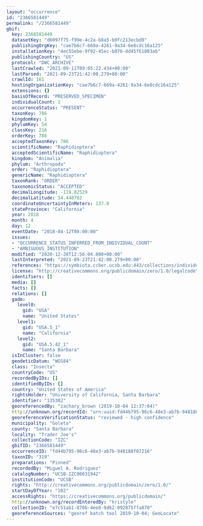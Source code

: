 ```yaml
---
layout: "occurrence"
id: "2366581449"
permalink: "/2366581449"
gbif:
  key: 2366581449
  datasetKey: "d6097f75-f99e-4c2a-b8a5-b0fc213ecbd0"
  publishingOrgKey: "cae7b6c7-669a-4261-9a34-6e8cdc16a125"
  installationKey: "4ec55ebe-9f92-45ec-b076-dd45f61003ab"
  publishingCountry: "US"
  protocol: "DWC_ARCHIVE"
  lastCrawled: "2021-09-11T09:05:22.434+00:00"
  lastParsed: "2021-09-23T21:42:00.279+00:00"
  crawlId: 161
  hostingOrganizationKey: "cae7b6c7-669a-4261-9a34-6e8cdc16a125"
  extensions: {}
  basisOfRecord: "PRESERVED_SPECIMEN"
  individualCount: 1
  occurrenceStatus: "PRESENT"
  taxonKey: 786
  kingdomKey: 1
  phylumKey: 54
  classKey: 216
  orderKey: 786
  acceptedTaxonKey: 786
  scientificName: "Raphidioptera"
  acceptedScientificName: "Raphidioptera"
  kingdom: "Animalia"
  phylum: "Arthropoda"
  order: "Raphidioptera"
  genericName: "Raphidioptera"
  taxonRank: "ORDER"
  taxonomicStatus: "ACCEPTED"
  decimalLongitude: -119.82529
  decimalLatitude: 34.440782
  coordinateUncertaintyInMeters: 137.0
  stateProvince: "California"
  year: 2018
  month: 4
  day: 12
  eventDate: "2018-04-12T00:00:00"
  issues:
  - "OCCURRENCE_STATUS_INFERRED_FROM_INDIVIDUAL_COUNT"
  - "AMBIGUOUS_INSTITUTION"
  modified: "2020-12-28T12:56:04.000+00:00"
  lastInterpreted: "2021-09-23T21:42:00.279+00:00"
  references: "https://symbiota.ccber.ucsb.edu:443/collections/individual/index.php?occid=135302"
  license: "http://creativecommons.org/publicdomain/zero/1.0/legalcode"
  identifiers: []
  media: []
  facts: []
  relations: []
  gadm:
    level0:
      gid: "USA"
      name: "United States"
    level1:
      gid: "USA.5_1"
      name: "California"
    level2:
      gid: "USA.5.42_1"
      name: "Santa Barbara"
  isInCluster: false
  geodeticDatum: "WGS84"
  class: "Insecta"
  countryCode: "US"
  recordedByIDs: []
  identifiedByIDs: []
  country: "United States of America"
  rightsHolder: "University of California, Santa Barbara"
  identifier: "135302"
  georeferencedBy: "zachary_brown (2019-10-04 12:37:04)"
  http://unknown.org/recordId: "urn:uuid:fd44b795-96c6-48e3-ab7b-948188f07216"
  georeferenceVerificationStatus: "reviewed - high confidence"
  municipality: "Goleta"
  county: "Santa Barbara"
  locality: "Trader Joe's"
  collectionCode: "IZC"
  gbifID: "2366581449"
  occurrenceID: "fd44b795-96c6-48e3-ab7b-948188f07216"
  taxonID: "319"
  preparations: "Pinned"
  recordedBy: "Miguel A. Rodriguez"
  catalogNumber: "UCSB-IZC00031942"
  institutionCode: "UCSB"
  rights: "http://creativecommons.org/publicdomain/zero/1.0/"
  startDayOfYear: "102"
  accessRights: "https://creativecommons.org/publicdomain/"
  http://unknown.org/recordEnteredBy: "kristyle"
  collectionID: "e7c51ab1-870b-4ee8-9d62-092875ffa870"
  georeferenceSources: "georef batch tool 2019-10-04; GeoLocate"
---
```

